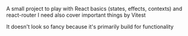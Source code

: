 A small project to play with React basics (states, effects, contexts) and react-router
I need also cover important things by Vitest

It doesn't look so fancy because it's primarily build for functionality
